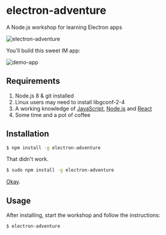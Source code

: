 # electron-adventure

A Node.js workshop for learning Electron apps

![electron-adventure](https://github.com/achingbrain/electron-adventure/tree/master/assets/screen-shot-1.png)

You'll build this sweet IM app:

![demo-app](https://github.com/achingbrain/electron-adventure/tree/master/assets/screen-shot-2.png)

## Requirements

1. Node.js 8 & git installed
1. Linux users may need to install libgconf-2-4
1. A working knowledge of [JavaScript](https://www.npmjs.com/package/javascripting), [Node.js](https://www.npmjs.com/package/learnyounode) and [React](https://www.npmjs.com/package/learnyoureact)
1. Some time and a pot of coffee

## Installation

```sh
$ npm install -g electron-adventure
```

That didn't work.

```sh
$ sudo npm install -g electron-adventure
```

[Okay](https://xkcd.com/149/).

## Usage

After installing, start the workshop and follow the instructions:

```sh
$ electron-adventure
```
